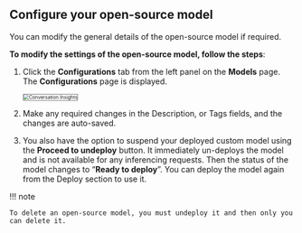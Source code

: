 ## **Configure your open-source model**

You can modify the general details of the open-source model if required.

**To modify the settings of the open-source model, follow the steps**:

1. Click the **Configurations** tab from the left panel on the **Models** page. The **Configurations** page is displayed.

    <img src="../images/conversation-insights-5.png" alt="Conversation Insights" title="Conversation Insights" style="border: 1px solid gray; zoom:60%;">

1. Make any required changes in the Description, or Tags fields, and the changes are auto-saved.
2. You also have the option to suspend your deployed custom model using the **Proceed to undeploy** button. It immediately un-deploys the model and is not available for any inferencing requests. Then the status of the model changes to “**Ready to deploy**”. You can deploy the model again from the Deploy section to use it.

!!! note

    To delete an open-source model, you must undeploy it and then only you can delete it.
